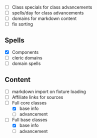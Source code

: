 - [ ] Class specials for class advancements
- [ ] spells/day for class advancements
- [ ] domains for markdown content
- [ ] fix sorting

## Spells

- [X] Components
- [ ] cleric domains
- [ ] domain spells

## Content

- [ ] markdown import on fixture loading
- [ ] Affiliate links for sources
- [ ] Full core classes
    - [X] base info
    - [ ] advancement
- [ ] Full base classes
    - [X] base info
    - [ ] advancement
